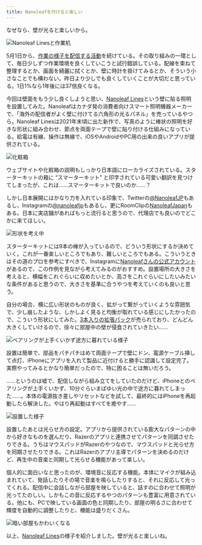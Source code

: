 ```yaml
---
title: Nanoleafを付けると楽しい
---
```

なぜなら、壁が光ると楽しいから。

![](https://lh3.googleusercontent.com/docs/ADP-6oFr7mBgkGUjbDu-3AQDpXOjUdsdBQEyCY-Egb6JwAYZoZj_zGBMmjkejVNksiU7-TW6As1Gsnmxu0Kxaa4kv_nnxjciEZcUPb5-CilzNTWApY_HruEg3y-q0qQcgtnCfHLlR0pDagxMsyXdB-9oszFlvaAzrTKrHRc6OQbJECSv3mWHjPkrmkWUU4N_yEglV4_RctOXo2lCImuUzEb6aYetWGoWIIh776_JYXu5Ebeu1MXZFUwHoKvMtmLEVUMRI75RIvRL23G5UKvDheYII363CIpIqoG4yAlwsTInd-S1xCHFSysck8nutdpvKG8rCcaekIGSeZ5Z4X58lxm6JXvYw0j8M4cWo_QRcL9o4N098Y5PyUTe0dqIzvaqAPpVPD8DUvWv0Fk9YU4N-_iZ9_FAwXbDbyQVfl0v67STGo80W2yQJ31TDykJ4PTxyHDJ7JptcNET8T1A7tDOn3yuJT5Khl3U5fnVV29eBNyUpNvDfXlWqkKJdYhcUcHwSpdjbOjDmrd2wwI2z2M0d8pA4F98d3XoRW2UP-lEfvlvbAVPMnHS5jR9hX-XeYW_jzqe_Na7btj65Sp26eavI_Pa3FmzpdBxjBEykawguGz-QuRCNE13BHPJUVnVY85O8M3itTjPTt-s5S59OE85-Y1JK7aqRfmuTC41vLDaQuwl4Uj6cXdzn8RNXlbB0u6sf6HL8fmBgLT5WWj5FRofpO6L1C_z89kDNA93iCTgRQDuFT-jM0QUSmkkME0yYZFVVadnrw14hZq_8-ZJeeuJ572X85pIqij1vm_XNcBHT5sY-oT7fomW41ibnaF7n0WoVeNEg9ty5z0Qlu4flGY3apHQwv5vNiLm0l1gDu6FPKmf2hIMblPD_G66lP80E4DZJ92QiQRWTakZcnxvPOz_K3BPiE6whRpiYtt7Ak7gg8p_mGRyJX3sLfacs1OzcDqzIFuTXsgjzFU-l3kgwQzJer0Ecex0Qs3f8u6yl0H8BWV1NFkDVyhj05BiucDJWDngRhf6qp4ywhdpS92fM2xyFJa6gLZVYOTXvI9Y5R4WoyAvuU18nLb6wo4Nv4bGw7eFhByLysD3ZlusLG5eqXS44GLBQh6E3OhEeECGiUU13QuwKe7zN85EpH4A3CInVD2XkqqA0TblhBdkrc-YLZN3YkAYdrBtMZSs8MjOotd8212aQTBcvpkWGvbfbwjGC6oqgUpTGeoM2s47DmDr6fkarLUNFWUq7DQ2peRsclotKlWnfIzLcJFX8w "Nanoleaf Linesと作業机")

5月1日から、[作業の様子を配信する活動](https://www.youtube.com/c/r7kamura)を続けている。その取り組みの一環として、毎日少しずつ作業環境を良くしていこうと試行錯誤している。配線を束ねて整理するとか、画面を綺麗に拭くとか、壁に時計を掛けてみるとか、そういう小さなことでも構わない。昨日より少しでも良くしていくことが大切だと思っている。1日1%なら1年後には37倍良くなる。

今回は壁面をもう少し良くしようと思い、[Nanoleaf Lines](https://www.amazon.co.jp/dp/B09MS3359S)という壁に貼る照明を設置してみた。Nanoleafはカナダ発の消費者向けスマート照明機器メーカーで、「海外の配信者がよく壁に付けてる六角形の光るパネル」を売っているやつら。Nanoleaf Linesは2021年末頃に出た新作で、写真のように棒状の照明を好きな形状に組み合わせ、節点を両面テープで壁に貼り付ける仕組みになっている。給電は有線、操作は無線で、iOSやAndroidやPC用の出来の良いアプリが提供されている。

![](https://lh3.googleusercontent.com/docs/ADP-6oHhABBvP_Ymc24Q6QLkRtdSul1BaMpvPasOB0hJ8iSBc3KRB0nF1tUil6fZoWKYw40_VoJMfCWB0l9RzguGUBdyzS8hakaNzXTA8E56oHcvOkdbshAt5Iu-oLXwkkYShl1n4-Gc-iQ8Pl4Ja_nQHf8jr1BlCeMO9SZGGRnI5o1VY98_N8-gkq6_KU9_cH9KgXcSiMZLxE4Rds3mGtvM6DJ9gh32EOD7C-BEgbw2jQljHezjn1Hy57JgpQqwSzXzG60im63htdxt1Ia6Q2nie4DGZrHw3c8D8dWf_EqOzqbCUSxf5U5rZjkqO0iudO4jec6K9kFxybnQaO4EGcNXpgp77qaig2aqD3sxNowPODIwnT5a7bF6u7hVjCvmOKYek69hBP2nUtQfEsFJw_zk3ZOd-wzJ8BfaJyE5U2VnfT2jjVGoQj2y-vkwzOCwG01RcnJm1Bp3TLE2eQSA4GmjY_sAY5Ijz08QuXdDPPJ2btrAg6Y5Ptu8LTzgWbz-OzbDN0h-7zI8KwA22msGKqvIy-btyx5yiYWbbJ0j16cfhtmWMdRx_L3_n_CUyvk_-E_EPMy8N3Fzs2Ym8bZxV2cDSWnUYnmlYozI9RTd8WCQZ7npQ6XiazFrSBrHA9lM0VjOedVtQjhCN_cR26TlvO222pqG_QZ971N5P0Ro_ys_5-BQ8OO-lU0zgplKKp5mhNClSZNXLMgyoYPpI_OOsFEKZTLoLoe1x2rW_AJIpwbpHh_dk-Z79ZPyzxrHFGhS6j8q66sMaPi_xFl219LcCZrVUtUeCD-FliQHeAfP4-J8wIV5zfyewlhvEEGQPIUCfFvwXu3EkJoK4-y25jQYD-rhhFLAouahzUTfpscDUXudOAtDKTSXXUL28MPmk8R7RuLaLSVPd-jNDc1WKjTKftGE9wvW53WpSw3VakhKEJafDOZBgySwyQw9w14aTffz-Pva-FU-DEA1LUEj96sPjdEpzrC1XNebeK9BdgG5eNbn7iHt5qi9L_43v-SNPJB3Fd_sflAhDstD4X5pDpZZcI693VQK_ZkZgMirB175FjkQikSpxiIIfDs9ys_bvbUAYbU9z9zhBVVTiINi0F66iftHwEKKW45PbOvY5Pt00eLEddXtl2dJJsPH4CyibVmGs9RFOmRZo6XgJZ8A6H-ijNXxlHtP6hA6PYJk5RTQcsN99uDx7JXgYC5SP1AZ5PEhlTheFNb-chdCCmnkQsQybeeuykHBkGg3NvG462wOVzQDAHwVZvH0og "化粧箱")

ウェブサイトや化粧箱の説明もしっかり日本語にローカライズされている。スターターキットの箱に “スマーターキット” と印字されている可愛い翻訳を見つけてしまったが、これは……スマーターキットで良いのか……？

しかし日本展開にはかなり力を入れている印象で、Twitterの[@NanoleafJP](https://twitter.com/NanoleafJP)もあるし、Instagramの[@nanoleafjp](https://www.instagram.com/nanoleafjp/)もあるし、更にRoomClipの[NanoleafJapan](https://roomclip.jp/myroom/5824865)もある。日本に実店舗があればもっと流行ると思うので、代理店でも良いのでどこかに来てほしい。

![](https://lh3.googleusercontent.com/docs/ADP-6oHEFpC-Y9bRQO9fXPuIS-prG0eKohMz5q--KykOr4-XVsuNcIJuJFKojdQ9Z_1VG6XUJC-lDGRaMmb93NDWCSu2PEV7qIR-EkDTY-JMILWIXxMr16ctMU6reST6ejgQ6hOkID0LrT2UsKxlkImEV-01kuzS9YqvSY5CuuIZGm-jvSj8l_Eh6eUrGoLyjsXSC7LkBvd2NP_Zq3gEEem3gQoBQ3MrS_t7T2q3MBWxAZQm4FCfv3UfJ2J2fasNgdqjNdMp0NuUalyadmpFQDPjRIFfkYeqERXaqD3H3gwajdV_PLijP5vY_XkFVv34385npuHaz02WbvWZhsbRcrKFF3PfCMWSp772HPVr4n7m07dLrwl9EihOStUFiSMty_pJApSjQ5uKdqjnUIaJG53SAHIQ8ZUNoVNzaU8JMouN-OvSnu7oJR_Yi3tVgeGdH7x6vnp3QvNiRFns2phrg6qvBP1hqX4obztyFeGgJdoQ7G69J0SXH9xIigOfPizRnErsMAoWReIUzkGX3MVLC0k3fx17o8sOYdkSWoqWWd882BfsB6x6H9rkUXq5piff0EzOcqrWo9llIDE4snbfcywHEiJJWhgNx3oPjQ3P4drt1KibnjUvEcDgQmVgp0djlYNAGr1QbxHvqVlcGYLciqyYrTnSHBUQY-6VHJ0hfsrJeOcNmiAM-cFQkrgRbsx9A0mctRqHL5nft3HdsJeCtwskPV7sTxNzRtkQJUkj4-0KwFj6vpWg6JVmF9zkS4txLiUu_nrvJIPokUjITcn7uO3WYXgUhOBF4Yd4yfkSt7AR8XHfMg-8NE_PIudw7QUs2KVtb-3nRVNB5cgmzEwj_XBVPwIPzE9BDXwIkRV96mSB3tUoInAvkjKKTDLK5-HjHIM63AM5NTxwRFU9gGA73eh4GRjQskm3GDnE-GiQuJd2w4N5uq5fELRuPnGPnPwGiuVRXGko_CAJPg327vGlDCorHMCn2isXXZLY25MdIefs6ZnnytB00w9WovbhBItgG2Nwvn8VWdd-DHKYV0e27ClXXc0jNEJQI2JGdYG_2laYRrq2s8ExYG3SkHxAB8TU4fveBRCaFGwQ8JRSm6GMyjaMgiyOonKmmUl1EhMNO_5UTn0n0I1a_qZJss9v7eWw4c1a6fbfhBAMXxjZGzJCAE82njavUte7CtJuZzRCCAjovt8PXBDOgKMu9RQGB6EA8qsH06iaS512tWHqUSp0ir_Y-Pb0jdFOs57H-nu9fI-s47pafVfX "形状を考え中")

スターターキットには9本の棒が入っているので、どういう形状にするか決めていく。これが一番楽しいところでもあり、難しいところでもある。こういうときはその道のプロを参考にすべきで、Instagramに[Nanoleafさんの公式アカウント](https://www.instagram.com/nanoleaf/)があるので、この作例を見ながら考えてみるのがおすすめ。設置場所の大きさを考えると、横幅をこれぐらいに収めたいとか、高さをこれぐらいにしたいみたいな条件があると思うので、大きさを基準に合うやつを考えていくのも良いと思う。

自分の場合、横に広い形状のものが良く、拡がって繋がっていくような雰囲気で、少し崩したような、しかしよく見ると均衡が取れている感じにしたかったので、こういう形状にしてみた。[3本入りの拡張パック](https://www.amazon.co.jp/dp/B09JHSG2R5)が売られており、どんどん大きくしていけるので、徐々に部屋中の壁が侵食されていきたい……

![](https://lh3.googleusercontent.com/docs/ADP-6oFcANtVcMblnaf8y3DCjWkiWeLcvSVrE9e5LkfuHurtQ6mdInWL9PjoDim3afWqWIwh3RQVGpcDD2-8A5Po5pv9d02fcpzdPa10B2UTUDjpfZKHVCYe-6fmdxHPPT16z7zK_4ZUY1D18LqapiGBP1cwkb21iTIqHLvnOx5kZuB2Qt9m5vT4X_5vK5TeJGBeRo0R2bigwWXOLZtjnfv1RoeW5fO3oVJRfws7W74qdeKR5KwB9cvXSlW0GIgfgih2_DyHvTDMldsUiPlNJAXPTREtSCqd8DqVTg7HaD9z6L6QwpfZCi9hljfc9xp24ZYmfJBUjKshTs6TqQlE8Qwh9WVv43uX_nPOZIgQfxCNV2vFcOIrrMdjLN7BpVxnZyVVO4T0asCbpCWrZQyORh1fPufMlg8Ka0-qf2vAhRVOXczdoHnjBtEIDWN3IVIXTB1v8d5xZIoxua1L6FFicYzzwWTUkz35fojcp8rHYi5FysMXacIZvyT6reAR3dxClTtlC2T4AbtcBpFMVFsv20G7ZYeeSTq_LuOF1aM8qQ-D0U4nFgE6Auwik_fTeNyD2KAvqU8yMqNif9UzHG0amRt7w1WsHGGAyo9Qf1-tvO8dGHNic9dXZHrmFPw5OJ4xf_AdxE-T48TqgG4X89TsQgLetEfdw3piMlbv0sMGOq-BCOqck9nRETGyDS0BY6O7Zm6ME7ecYApYVWOS7rFU6foM_7zCBfzrQ9EREuGn9bTAEy6axHEioVc5kcpAG_lqGVOvyjwmM5k4cvCO7v3SDIaLNBBy5coJYtxc5VtCxF2ceBhZP6jbHZS_7QitOUFBFSOgnEM3FhFeJINpt2jya-To2qA-00l0SbF6SYCrovOQSqUUNwbIUSETNQdF-fJicSQwCsmYYWV6KxZkDHjZ8DvTqiSwWuKfTIlFpy9LPTin1cTFXm60yGkWOMtDxHA6mBzHrE4unOy8kzPa8wMQQSlfFE9DV2jl9UUX1ADspMs-xo5zcVFb6ZViveGf6YMjef_AmuLDERdMQFpIAgOVF8RyBoQ4hguMIeiFNqPfG8Lz1tY1hueOGZRul9k5SMnsizbRqlyp-lBtDyv79UZgVYKNAHv9g29TE11Bq-RNrVm35bvdlC2vBRxUjDRCvsWYzdh_IDdwCToHLi0d4SJ9oDUx_k-GpCU8JmnxCDIHn9xK8iycQx0O6ueq7mjUSkuYGMSkeg8wPlhgok0R6QRYYZRNKAAzabQEIKq71WjLO2ewuqtBovX6 "ペアリングが上手くいかず途方に暮れている様子")

設置は簡単で、部品をパチパチはめて両面テープで壁にドン、電源ケーブル挿して点灯、iPhoneにアプリを入れて製品に近付けると勝手に認識して設定完了。実際やってみるとかなり簡単だったので、特に困ることは無いだろう。

……というのは嘘で、配信しながら組み立てをしていたのだけど、iPhoneとのペアリングが上手くいかず、10分ぐらいまばゆい光の中で途方に暮れてしまった……。本体の電源抜き差しやリセットなどを試して、最終的にはiPhoneを再起動したら解決した。やはり再起動はすべてを癒やす……

![](https://lh3.googleusercontent.com/docs/ADP-6oEx2w0BujCbcG6i5jGLH4UuV9oPvCOw_B2t8pDYjDU9bS5H5BE6DRDhD4aBPvIvaEkYxC2BuQZJjbsHUy_gOjNW6Ko69tZda5-McE8UubJQDOna6Qf-34w0L6fEu5EiMMLQq5wjYzpBCp5H9XlsBSuBfmL9BlqyKTeCForMrKHM0U0Ah5vMy01ceNrhsYhflNqjS-u5ScazOX2HY9Xl84PbDjfpFLm2zm27dzalyvvvrtEd3-XmpzWOFu7fLdz5yDOMM_31-MCFc6pTE06nebNWPA8cjlaWlWprNqLfpYrerEF_dh_5V1Y9QmzZOPjkNG_V6kJ5-DL8AUhDWJ_lJL6OT3Dv-Z17c_27d8p-epET-DlTs2504H0B9pw5m8eXr2FFBRVjoV46kzUbunyPCYDY0WETHP8gX_NUk_mGetOGChYwD_RT0b8JJRjctS3UtbECL9PqvjBTM9g43o0yloXwu8fDKQnwK8k0qixH-jn9qLuaEUWJkhjeeX9isMVwisEXLf1mqW84_ynILSdrC2Md5MXlwlt0pUluWxqEZR0s8Y-2QliElJieWf1xqjjByilnf9feCPG8PAOBCnR9N0l2s98spXdClGlJLoKExEZRdbENv3cnbQ4ZTP0uOqHXeVW_9ZvMblXDnzTnEvnLhrlDXQAu_PG92J1IX_YyTmEUgaFOxHEI6mC4zxjWdQYCcY4pFWVgdovwQxomGgnVMRJi5pTN6JKO4nt7A3v8iYGXXZbjS2_IRj8eQ29ZyjrTcdB6q64zqwfM0MHCYYXIlWeDGJsHWRMs-WSEfnEfSkl4koXvO9djqaKTw24wLEWv_iZD_0EXBcRRoogIswEv3yzINP408uqAxvVz0URMj0--HlgLtOJebYJkHNd9sWquO8q56LEILNxL5MxKo_tWp7o-mOOtYYq8kKlRrYC1qAdjpPTvBZBhnfWSO9yThDkPWXcAQTiLm9k2F2SwD_cvwaE4SCPYJPcBqwgFBePpMABeQ5tYQZLwpUD_4E74yGOkHSWLQZvoyY6h1Q6cQS6m5418TjYO-1FCzhI4ptbngKxTD6r8tyixjtHJqXTNW7lujMr4254FfNzK-AksKWSxp3MKELNiq7lCs5l_2Al8EDI5fSncY0f0jBfKbzlzZ7CSVUfn-MphP-p6mvt5Sw0EzVnBmZDhkHwY8wMXjrdq_Iy5UN84MW0jRX0BW_EXPekclwA0sohQr5h6II8Lk3TwU6HbWk1vudZko4Uu84wHf763LpdKKA "設置した様子")

設置したあとは光らせ方の設定。アプリから提供されている膨大なパターンの中から好きなものを選んだり、Razerのアプリと連携させてパターンを同調させたりできる。うちはマウスパッドがRazerのやつなので、マウスパッドと光らせ方を同期させたりできる。これはRazerのアプリ主導でパターンを決めるのだけど、再生中の音楽と同期して光らせる機能があって楽しい。

個人的に面白いなと思ったのが、環境音に反応する機能。本体にマイクが組み込まれていて、発話したりその場で音楽を鳴らしたりすると、それに反応して光ってくれる。配信中に会話しながら部屋を映していると、話すのに合わせて照明が光ってたのしい。しかもこの音に反応するやつのパターンも豊富に用意されている。他にも、PCで映している画面の色と同期したり、部屋の明るさに合わせて輝度を自動的に調整したりと、機能は盛りだくさん。

![](https://lh3.googleusercontent.com/docs/ADP-6oGLadKtenfdPSF7OWY8zY_G1cYg2p0q_p_d_T5oi1sc2hTa-Kemqw927wsNSs64lOhywIABpwPM0YCNGAcNh9YKIfONlB9WL9nKfBIh3EffZkN8eYdS5ZuZEQvf45GzZnQMKLosJUqU56IHWY39l9wAWz7d1TcFjPNuVOyYjfZUFD4PqoUPD3Eqq84vZoGq5GcJoZaktRp365sIR_VLdv7wr3qa-W1pxGUDS8iozki38jEFckm2kVZkthuHREU4VbclBO70qwRL_MWxmQbFp8vSZ4ghm0slM1V1oyD8Rb3gUQ7XZaB-1ZfJ6oKBr_wsZqhjh_9RW_GGcXBhZv7nHd-XZva7Sj_ayV4U5Qw5CAJckQZobSn1vEjaByOXGHjcVdQpG409MiE4oheiZ2tAXZlbOlBEhzORnIwxSInCYO3-qB9snU52_nmGGFv5Tt91uqDQBvBsAWZfZRSDOZc0QtELFFjpp8FECBata26RZNwehHH_zXNwx9YriQSurLAcVwx9igyhc_TTRsD5nIxSB4NFKP7bBdb1zEOMHVq_dPoIFrMb9a5v6yQCUs4bpTbakdKmWbeYeav42buU3LDK_IMxTFXZAtqAyssPmlQJWWf6yC6uLXwzn__lazL2LTYFqlxxgTzehCXScwFHHRkAmdQAUSffqkl1cGJqU8QNVfR7iJjiBXdHRh9B894IH1pSg7L4tRqKGQehX79BrixKt7kR3ZrgUEY2jTQIWeBYWZxlvzKKSUw8dOGVWABdWk-mUjUikL0qpv8DmFaNduHY48GTAXgJEV0ty72EmsbjDZwBdv3ut_WBDQ6yxVJ8uxA8mI65TUUZ4Uz4hIuCkRtZ6wjcMaX9erMM_I1-B41ClnTjG0BHEv1LHE-8KDWqHawamIVUIqSSciLw7UDHemRlkp7YpyN9gfXLZDOMgbPHWKMuilrkOknaEpdoN-gsxG1-tkvtPiSNMaUi2SVHBDw7-LDCJ8zeGu8Sa8Hl4zjPec8F1wxIV08NIfn_2UU1_7HVRo1G1_s4y_kzp56iU_SYSJZEipuMMBz_ltYDEwn6lgxKt6mbM5TdmSSbNQRCYPHWKFvy5Rrhr2jnOGeNj6Yr0gkAH4Gco8IeRSdV1D4WNw9VkK-PU4o8YeQugQ57Wye0msHVEB0pDBfmEhjkyZjKHnwp3vn-hDm6JuG9a-7-R6uD_Oo3x0nsiws6W6zv-jzsmh9jchQSReys4j9AMFmVDN1BE1qE3Jv6TOifiImZWGa6oKruxQ "暗い部屋もかわいくなる")

以上、[Nanoleaf Lines](https://www.amazon.co.jp/dp/B09MS3359S)の様子を紹介しました。壁が光ると楽しいね。
